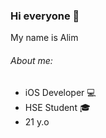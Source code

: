 ### Hi everyone 🌈

My name is Alim

###### About me:
<ul>
<li>iOS Developer 💻</li>
<li>HSE Student 🎓</li>
<li>21 y.o </li>
</ul>
